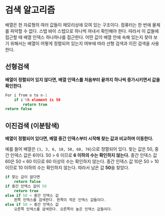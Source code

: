 # 검색 알고리즘

배열은 한 자료형의 여러 값들이 메모리상에 모여 있는 구조이다.
컴퓨터는 한 번에 물체를 파악할 수 없다. 스텝 바이 스텝으로 하나씩 꺼내서 확인해야 한다. 따라서 이 값들에 접근할 때 배열 인덱스 하나하나를 접근한다. 어떤 값이 배열 안에 속해 있는지 찾아 보기 위해서는 배열이 어떻게 정렬되어 있는지 여부에 따라 선형 검색과 이진 검색을 사용한다.

## 선형검색

**배열이 정렬되어 있지 않다면, 배열 인덱스를 처음부터 끝까지 하나씩 증가시키면서 값을 확인한다**.

```c
For i from o to n-1
    if i'th element is 50
        return true
return false

```

## 이진검색 (이분탐색)

**배열이 정렬되어 있다면, 배열 중간 인덱스부터 시작해 찾는 값과 비교하며 이동한다.**

예를 들어 배열은 `{1, 3, 6, 10, 50, 60, 70}`으로 정렬되어 있다. 찾는 값은 50, 중간 인덱스 값은 6이다. 50 > 6 이므로 **6 이하의 수는 확인하지 않는다.** 중간 인덱스 값 60은 50 < 60 이므로 60 이상의 수는 확인하지 않는다. 중간 인덱스 값 10은 50 > 10 이므로 10 이하의 수는 확인하지 않는다. 따라서
남은 값 **50**을 찾았다.

```c
if 찾는 값이 없다면
    return false
if 중간 인덱스 값이 50
    return true
else if 50 < 중간 인덱스 값
    왼쪽 인덱스를 검색한다. 왼쪽이 작은 인덱스 값들이다.
else if 50 > 중간 인덱스 값
    오른쪽 인덱스를 검색한다. 오른쪽이 높은 인덱스 값들이다.
```
